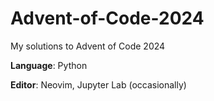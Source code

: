 # Advent-of-Code-2024
My solutions to Advent of Code 2024

**Language**: Python

**Editor**: Neovim, Jupyter Lab (occasionally)
